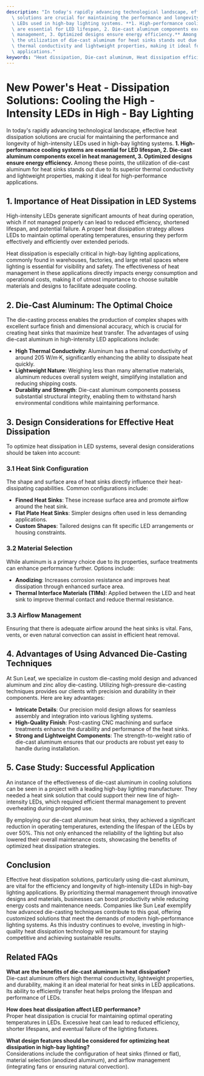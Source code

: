 ```yaml
---
description: "In today's rapidly advancing technological landscape, effective heat dissipation\
  \ solutions are crucial for maintaining the performance and longevity of high-intensity\
  \ LEDs used in high-bay lighting systems. **1. High-performance cooling systems\
  \ are essential for LED lifespan, 2. Die-cast aluminum components excel in heat\
  \ management, 3. Optimized designs ensure energy efficiency.** Among these points,\
  \ the utilization of die-cast aluminum for heat sinks stands out due to its superior\
  \ thermal conductivity and lightweight properties, making it ideal for high-performance\
  \ applications."
keywords: "Heat dissipation, Die-cast aluminum, Heat dissipation efficiency, Heat sink"
---
```

# New Power's Heat - Dissipation Solutions: Cooling the High - Intensity LEDs in High - Bay Lighting

In today's rapidly advancing technological landscape, effective heat dissipation solutions are crucial for maintaining the performance and longevity of high-intensity LEDs used in high-bay lighting systems. **1. High-performance cooling systems are essential for LED lifespan, 2. Die-cast aluminum components excel in heat management, 3. Optimized designs ensure energy efficiency.** Among these points, the utilization of die-cast aluminum for heat sinks stands out due to its superior thermal conductivity and lightweight properties, making it ideal for high-performance applications.

## 1. Importance of Heat Dissipation in LED Systems

High-intensity LEDs generate significant amounts of heat during operation, which if not managed properly can lead to reduced efficiency, shortened lifespan, and potential failure. A proper heat dissipation strategy allows LEDs to maintain optimal operating temperatures, ensuring they perform effectively and efficiently over extended periods. 

Heat dissipation is especially critical in high-bay lighting applications, commonly found in warehouses, factories, and large retail spaces where lighting is essential for visibility and safety. The effectiveness of heat management in these applications directly impacts energy consumption and operational costs, making it of utmost importance to choose suitable materials and designs to facilitate adequate cooling.

## 2. Die-Cast Aluminum: The Optimal Choice

The die-casting process enables the production of complex shapes with excellent surface finish and dimensional accuracy, which is crucial for creating heat sinks that maximize heat transfer. The advantages of using die-cast aluminum in high-intensity LED applications include:

- **High Thermal Conductivity**: Aluminum has a thermal conductivity of around 205 W/m·K, significantly enhancing the ability to dissipate heat quickly.
- **Lightweight Nature**: Weighing less than many alternative materials, aluminum reduces overall system weight, simplifying installation and reducing shipping costs.
- **Durability and Strength**: Die-cast aluminum components possess substantial structural integrity, enabling them to withstand harsh environmental conditions while maintaining performance.

## 3. Design Considerations for Effective Heat Dissipation

To optimize heat dissipation in LED systems, several design considerations should be taken into account:

### 3.1 Heat Sink Configuration

The shape and surface area of heat sinks directly influence their heat-dissipating capabilities. Common configurations include:

- **Finned Heat Sinks**: These increase surface area and promote airflow around the heat sink.
- **Flat Plate Heat Sinks**: Simpler designs often used in less demanding applications.
- **Custom Shapes**: Tailored designs can fit specific LED arrangements or housing constraints.

### 3.2 Material Selection

While aluminum is a primary choice due to its properties, surface treatments can enhance performance further. Options include:

- **Anodizing**: Increases corrosion resistance and improves heat dissipation through enhanced surface area.
- **Thermal Interface Materials (TIMs)**: Applied between the LED and heat sink to improve thermal contact and reduce thermal resistance.

### 3.3 Airflow Management

Ensuring that there is adequate airflow around the heat sinks is vital. Fans, vents, or even natural convection can assist in efficient heat removal. 

## 4. Advantages of Using Advanced Die-Casting Techniques

At Sun Leaf, we specialize in custom die-casting mold design and advanced aluminum and zinc alloy die-casting. Utilizing high-pressure die-casting techniques provides our clients with precision and durability in their components. Here are key advantages:

- **Intricate Details**: Our precision mold design allows for seamless assembly and integration into various lighting systems.
- **High-Quality Finish**: Post-casting CNC machining and surface treatments enhance the durability and performance of the heat sinks.
- **Strong and Lightweight Components**: The strength-to-weight ratio of die-cast aluminum ensures that our products are robust yet easy to handle during installation.

## 5. Case Study: Successful Application

An instance of the effectiveness of die-cast aluminum in cooling solutions can be seen in a project with a leading high-bay lighting manufacturer. They needed a heat sink solution that could support their new line of high-intensity LEDs, which required efficient thermal management to prevent overheating during prolonged use.

By employing our die-cast aluminum heat sinks, they achieved a significant reduction in operating temperatures, extending the lifespan of the LEDs by over 50%. This not only enhanced the reliability of the lighting but also lowered their overall maintenance costs, showcasing the benefits of optimized heat dissipation strategies.

## Conclusion

Effective heat dissipation solutions, particularly using die-cast aluminum, are vital for the efficiency and longevity of high-intensity LEDs in high-bay lighting applications. By prioritizing thermal management through innovative designs and materials, businesses can boost productivity while reducing energy costs and maintenance needs. Companies like Sun Leaf exemplify how advanced die-casting techniques contribute to this goal, offering customized solutions that meet the demands of modern high-performance lighting systems. As this industry continues to evolve, investing in high-quality heat dissipation technology will be paramount for staying competitive and achieving sustainable results.

## Related FAQs

**What are the benefits of die-cast aluminum in heat dissipation?**  
Die-cast aluminum offers high thermal conductivity, lightweight properties, and durability, making it an ideal material for heat sinks in LED applications. Its ability to efficiently transfer heat helps prolong the lifespan and performance of LEDs.

**How does heat dissipation affect LED performance?**  
Proper heat dissipation is crucial for maintaining optimal operating temperatures in LEDs. Excessive heat can lead to reduced efficiency, shorter lifespans, and eventual failure of the lighting fixtures.

**What design features should be considered for optimizing heat dissipation in high-bay lighting?**  
Considerations include the configuration of heat sinks (finned or flat), material selection (anodized aluminum), and airflow management (integrating fans or ensuring natural convection).
